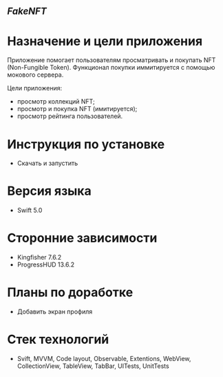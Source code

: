 ## *FakeNFT*
# Назначение и цели приложения

Приложение помогает пользователям просматривать и покупать NFT (Non-Fungible Token). Функционал покупки иммитируется с помощью мокового сервера.

Цели приложения:
- просмотр коллекций NFT;
- просмотр и покупка NFT (имитируется);
- просмотр рейтинга пользователей.

# Инструкция по установке
- Скачать и запустить

# Версия языка
- Swift 5.0

# Сторонние зависимости
- Kingfisher 7.6.2
- ProgressHUD 13.6.2

# Планы по доработке
- Добавить экран профиля

# Стек технологий
- Svift, MVVM, Code layout, Observable, Extentions, WebView, CollectionView, TableView, TabBar, UITests, UnitTests
